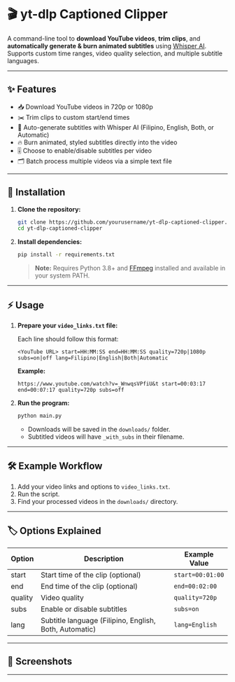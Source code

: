 # 🎬 yt-dlp Captioned Clipper

A command-line tool to **download YouTube videos**, **trim clips**, and **automatically generate & burn animated subtitles** using [Whisper AI](https://github.com/openai/whisper).  
Supports custom time ranges, video quality selection, and multiple subtitle languages.

---

## ✨ Features

- 📥 Download YouTube videos in 720p or 1080p
- ✂️ Trim clips to custom start/end times
- 📝 Auto-generate subtitles with Whisper AI (Filipino, English, Both, or Automatic)
- 🔥 Burn animated, styled subtitles directly into the video
- 🎚️ Choose to enable/disable subtitles per video
- 🗂️ Batch process multiple videos via a simple text file

---

## 🚀 Installation

1. **Clone the repository:**

   ```sh
   git clone https://github.com/yourusername/yt-dlp-captioned-clipper.git
   cd yt-dlp-captioned-clipper
   ```

2. **Install dependencies:**

   ```sh
   pip install -r requirements.txt
   ```

   > **Note:** Requires Python 3.8+ and [FFmpeg](https://ffmpeg.org/download.html) installed and available in your system PATH.

---

## ⚡ Usage

1. **Prepare your `video_links.txt` file:**

   Each line should follow this format:

   ```
   <YouTube URL> start=HH:MM:SS end=HH:MM:SS quality=720p|1080p subs=on|off lang=Filipino|English|Both|Automatic
   ```

   **Example:**

   ```
   https://www.youtube.com/watch?v=_WnwqsVPfiU&t start=00:03:17 end=00:07:17 quality=720p subs=off
   ```

2. **Run the program:**

   ```sh
   python main.py
   ```

   - Downloads will be saved in the `downloads/` folder.
   - Subtitled videos will have `_with_subs` in their filename.

---

## 🛠️ Example Workflow

1. Add your video links and options to `video_links.txt`.
2. Run the script.
3. Find your processed videos in the `downloads/` directory.

---

## 🏷️ Options Explained

| Option  | Description                                            | Example Value    |
| ------- | ------------------------------------------------------ | ---------------- |
| start   | Start time of the clip (optional)                      | `start=00:01:00` |
| end     | End time of the clip (optional)                        | `end=00:02:00`   |
| quality | Video quality                                          | `quality=720p`   |
| subs    | Enable or disable subtitles                            | `subs=on`        |
| lang    | Subtitle language (Filipino, English, Both, Automatic) | `lang=English`   |

---

## 📸 Screenshots

<!--
Add screenshots here if available.
Example:
![Demo Screenshot](screenshots/demo.gif)
-->

---
